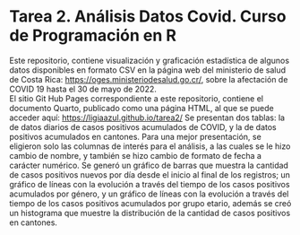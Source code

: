 # Tarea 2.  Análisis Datos Covid. Curso de Programación en R
Este repositorio, contiene visualización y graficación estadística de algunos datos disponibles en formato CSV en la página web del ministerio de salud de Costa Rica: https://oges.ministeriodesalud.go.cr/, sobre la afectación de COVID 19 hasta el 30 de mayo de 2022.  
El sitio Git Hub Pages correspondiente a este repositorio, contiene el documento Quarto, publicado como una página HTML, al que se puede acceder aquí:  https://ligiaazul.github.io/tarea2/ 
Se presentan dos tablas: la de datos diarios de casos positivos acumulados de COVID, y la de datos positivos acumulados en cantones. Para una mejor presentación, se eligieron solo las columnas de interés para el análisis, a las cuales se le hizo cambio de nombre, y también se hizo cambio de formato de fecha a carácter numérico.
Se generó un gráfico de barras que muestra la cantidad de casos positivos nuevos por día desde el inicio al final de los registros; un gráfico de líneas con la evolución a través del tiempo de los casos positivos acumulados por género, y un gráfico de líneas con la evolución a través del tiempo de los casos positivos acumulados por grupo etario, además se creó un histograma que muestre la distribución de la cantidad de casos positivos en cantones.
